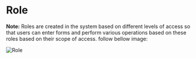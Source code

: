 # Role
**Note:**  Roles are created in the system based on different levels of access so that users can enter forms and perform various operations based on these roles based on their scope of access. follow bellow image:

<img alt="Role" source="" class="img-thumbnail" src="images/Role.png.png" />